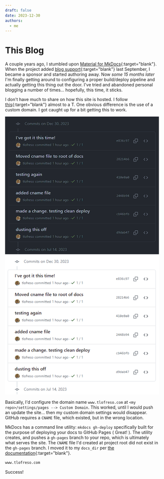 ```yaml
---
draft: false
date: 2023-12-30
authors:
  - me
---
```


# This Blog
A couple years ago, I stumbled upon [Material for MkDocs](https://squidfunk.github.io/mkdocs-material/){:target="blank"}. When the project added [blog support](https://squidfunk.github.io/mkdocs-material/blog/2022/09/12/blog-support-just-landed/?h=blog){:target="blank"} last September, I became a sponsor and started authoring away. Now _some 15 months later_ I'm finally getting around to configuring a proper build/deploy pipeline and actually getting this thing out the door. I've tried and abandoned personal blogging a number of times... hopefully, this time, it sticks.

<!-- more -->

I don't have much to share on how this site is hosted. I follow [this](https://squidfunk.github.io/mkdocs-material/publishing-your-site/?h=github#with-github-actions){:target="blank"} almost to a T. One obvious difference is the use of a custom domain. I got caught up for a bit getting this to work.

![GH Pages](../assets/posts/this-blog/gh-pages-dark.png#only-dark)
![GH Pages](../assets/posts/this-blog/gh-pages-light.png#only-light)

Basically, I'd configure the domain name `www.tlofreso.com` at `<my repo>/settings/pages --> Custom Domain`. This worked, until I would push an update the site... then my custom domain settings would disappear. GitHub requires a `CNAME` file, which existed, but in the wrong location.

MkDocs has a command line utility: `mkdocs gh-deploy` specifically built for the purpose of deploying your docs to GitHub Pages ( Great! ). The utility creates, and pushes a `gh-pages` branch to your repo, which is ultimately what serves the site. The `CNAME` file I'd created at project root did not exist in the `gh-pages` branch. I moved it to my `docs_dir` per [the documentation](https://www.mkdocs.org/user-guide/deploying-your-docs/#custom-domains){:target="blank"}.

``` bash title="project_root/docs/CNAME" linenums="1"
www.tlofreso.com
```

Success!